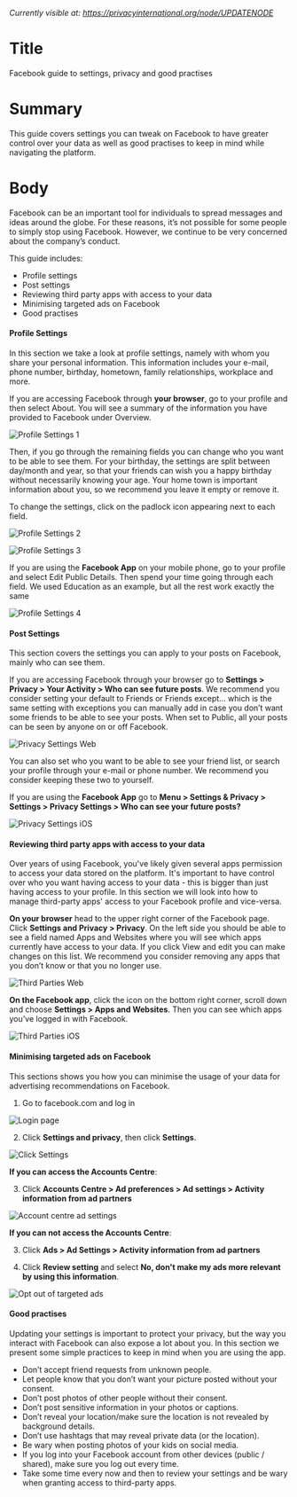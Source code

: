 *Currently visible at: https://privacyinternational.org/node/UPDATENODE*

# Title
Facebook guide to settings, privacy and good practises

# Summary
This guide covers settings you can tweak on Facebook to have greater control over your data as well as good practises to keep in mind while navigating the platform.

# Body

Facebook can be an important tool for individuals to spread messages and ideas around the globe. For these reasons, it’s not possible for some people to simply stop using Facebook. However, we continue to be very concerned about the company’s conduct.

This guide includes:
* Profile settings
* Post settings
* Reviewing third party apps with access to your data
* Minimising targeted ads on Facebook
* Good practises

#### Profile Settings

In this section we take a look at profile settings, namely with whom you share your personal information. This information includes your e-mail, phone number, birthday, hometown, family relationships, workplace and more.

If you are accessing Facebook through **your browser**, go to your profile and then select About. You will see a summary of the information you have provided to Facebook under Overview.

![Profile Settings 1](../../images/Facebook/fb-profile-1.png?raw=true)

Then, if you go through the remaining fields you can change who you want to be able to see them. For your birthday, the settings are split between day/month and year, so that your friends can wish you a happy birthday without necessarily knowing your age. Your home town is important information about you, so we recommend you leave it empty or remove it.

To change the settings, click on the padlock icon appearing next to each field.

![Profile Settings 2](../../images/Facebook/fb-profile-2.png?raw=true)

![Profile Settings 3](../../images/Facebook/fb-profile-3.png?raw=true)

If you are using the **Facebook App** on your mobile phone, go to your profile and select Edit Public Details. Then spend your time going through each field. We used Education as an example, but all the rest work exactly the same

![Profile Settings 4](../../images/Facebook/fb-profile-4.gif?raw=true)

#### Post Settings

This section covers the settings you can apply to your posts on Facebook, mainly who can see them.

If you are accessing Facebook through your browser go to **Settings > Privacy > Your Activity > Who can see future posts**. We recommend you consider setting your default to Friends or Friends except… which is the same setting with exceptions you can manually add in case you don’t want some friends to be able to see your posts. When set to Public, all your posts can be seen by anyone on or off Facebook.

![Privacy Settings Web](../../images/Facebook/fb-post-1.png?raw=true)

You can also set who you want to be able to see your friend list, or search your profile through your e-mail or phone number. We recommend you consider keeping these two to yourself.

If you are using the **Facebook App** go to **Menu > Settings & Privacy > Settings > Privacy Settings > Who can see your future posts?**

![Privacy Settings iOS](../../images/Facebook/fb-post-2.PNG?raw=true)

#### Reviewing third party apps with access to your data

Over years of using Facebook, you've likely given several apps permission to access your data stored on the platform. It's important to have control over who you want having access to your data - this is bigger than just having access to your profile. In this section we will look into how to manage third-party apps' access to your Facebook profile and vice-versa.

**On your browser** head to the upper right corner of the Facebook page. Click **Settings and Privacy > Privacy**. On the left side you should be able to see a field named Apps and Websites where you will see which apps currently have access to your data. If you click View and edit you can make changes on this list. We recommend you consider removing any apps that you don’t know or that you no longer use. 

![Third Parties Web](../../images/Facebook/fb-party-1.png?raw=true)

**On the Facebook app**, click the icon on the bottom right corner, scroll down and choose **Settings > Apps and Websites**. Then you can see which apps you’ve logged in with Facebook.


![Third Parties iOS](../../images/Facebook/fb-party-2.PNG?raw=true)

#### Minimising targeted ads on Facebook

This sections shows you how you can minimise the usage of your data for advertising recommendations on Facebook.

1. Go to facebook.com and log in

![Login page](../../images/Facebook/fb-targeted-ads-1.png?raw=true)

2. Click **Settings and privacy**, then click **Settings**.

![Click Settings](../../images/Facebook/fb-targeted-ads-2.png?raw=true)

**If you can access the Accounts Centre**:

3. Click **Accounts Centre > Ad preferences > Ad settings > Activity information from ad partners**

![Account centre ad settings](../../images/Facebook/fb-account-center-ads.png?raw=true)

**If you can not access the Accounts Centre**:

3. Click **Ads > Ad Settings > Activity information from ad partners**

4. Click **Review setting** and select **No, don't make my ads more relevant by using this information**.

![Opt out of targeted ads](../../images/Facebook/fb-account-center-opt-out-ads.png?raw=true)

#### Good practises

Updating your settings is important to protect your privacy, but the way you interact with Facebook can also expose a lot about you. In this section we present some simple practices to keep in mind when you are using the app.

* Don’t accept friend requests from unknown people.
* Let people know that you don’t want your picture posted without your consent.
* Don’t post photos of other people without their consent.
* Don’t post sensitive information in your photos or captions.
* Don’t reveal your location/make sure the location is not revealed by background details.
* Don’t use hashtags that may reveal private data (or the location).
* Be wary when posting photos of your kids on social media.
* If you log into your Facebook account from other devices (public / shared), make sure you log out every time.
* Take some time every now and then to review your settings and be wary when granting access to third-party apps.



